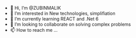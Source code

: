 - 👋 Hi, I’m @ZUBINMALIK
- 👀 I’m interested in New technologies, simplifiation
- 🌱 I’m currently learning REACT and .Net 6
- 💞️ I’m looking to collaborate on solving complex problems
- 📫 How to reach me ...

<!---
ZUBINMALIK/ZUBINMALIK is a ✨ special ✨ repository because its `README.md` (this file) appears on your GitHub profile.
You can click the Preview link to take a look at your changes.
--->
